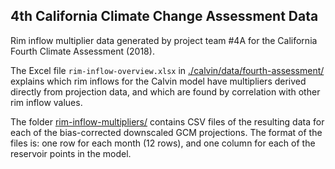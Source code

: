 ## 4th California Climate Change Assessment Data

Rim inflow multiplier data generated by project team #4A for the California Fourth Climate Assessment (2018).

The Excel file `rim-inflow-overview.xlsx` in [./calvin/data/fourth-assessment/](../../calvin/data/fourth-assessment-data/) explains which rim inflows for the Calvin model have multipliers derived directly from projection data, and which are found by correlation with other rim inflow values. 

The folder [rim-inflow-multipliers/](../../calvin/data/fourth-assessment-data/rim-inflow-multipliers/) contains CSV files of the resulting data for each of the bias-corrected downscaled GCM projections. The format of the files is: one row for each month (12 rows), and one column for each of the reservoir points in the model.

